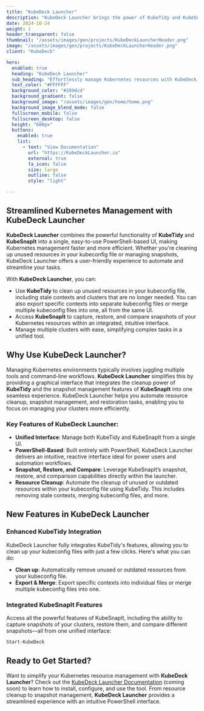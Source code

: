 ```yaml
---
title: "KubeDeck Launcher"  
description: "KubeDeck Launcher brings the power of KubeTidy and KubeSnapIt into a unified, intuitive PowerShell-based UI for streamlined Kubernetes management."  
date: 2024-10-24  
weight: 1  
header_transparent: false  
thumbnail: "/assets/images/gen/projects/KubeDeckLauncherHeader.png"  
image: "/assets/images/gen/projects/KubeDeckLauncherHeader.png"  
client: "KubeDeck"

hero:  
  enabled: true  
  heading: "KubeDeck Launcher"  
  sub_heading: "Effortlessly manage Kubernetes resources with KubeDeck Launcher, integrating KubeTidy and KubeSnapIt into a single, intuitive UI built with PowerShell."  
  text_color: "#FFFFFF"  
  background_color: "#289dcd"  
  background_gradient: false  
  background_image: "/assets/images/gen/home/home.png"  
  background_image_blend_mode: false  
  fullscreen_mobile: false  
  fullscreen_desktop: false  
  height: "600px"  
  buttons:  
    enabled: true  
    list:  
      - text: "View Documentation"  
        url: "https://KubeDeckLauncher.io"  
        external: true  
        fa_icon: false  
        size: large  
        outline: false  
        style: "light"

---
```


## Streamlined Kubernetes Management with KubeDeck Launcher

**KubeDeck Launcher** combines the powerful functionality of **KubeTidy** and **KubeSnapIt** into a single, easy-to-use PowerShell-based UI, making Kubernetes management faster and more efficient. Whether you're cleaning up unused resources in your kubeconfig file or managing snapshots, KubeDeck Launcher offers a user-friendly experience to automate and streamline your tasks.

With **KubeDeck Launcher**, you can:
- Use **KubeTidy** to clean up unused resources in your kubeconfig file, including stale contexts and clusters that are no longer needed. You can also export specific contexts into separate kubeconfig files or merge multiple kubeconfig files into one, all from the same UI.
- Access **KubeSnapIt** to capture, restore, and compare snapshots of your Kubernetes resources within an integrated, intuitive interface.
- Manage multiple clusters with ease, simplifying complex tasks in a unified tool.

## Why Use KubeDeck Launcher?

Managing Kubernetes environments typically involves juggling multiple tools and command-line workflows. **KubeDeck Launcher** simplifies this by providing a graphical interface that integrates the cleanup power of **KubeTidy** and the snapshot management features of **KubeSnapIt** into one seamless experience. KubeDeck Launcher helps you automate resource cleanup, snapshot management, and restoration tasks, enabling you to focus on managing your clusters more efficiently.

### Key Features of KubeDeck Launcher:
- **Unified Interface**: Manage both KubeTidy and KubeSnapIt from a single UI.
- **PowerShell-Based**: Built entirely with PowerShell, KubeDeck Launcher delivers an intuitive, reactive interface ideal for power users and automation workflows.
- **Snapshot, Restore, and Compare**: Leverage KubeSnapIt’s snapshot, restore, and comparison capabilities directly within the launcher.
- **Resource Cleanup**: Automate the cleanup of unused or outdated resources within your kubeconfig file using KubeTidy. This includes removing stale contexts, merging kubeconfig files, and more.

## New Features in KubeDeck Launcher

### Enhanced KubeTidy Integration
KubeDeck Launcher fully integrates KubeTidy's features, allowing you to clean up your kubeconfig files with just a few clicks. Here's what you can do:
- **Clean up**: Automatically remove unused or outdated resources from your kubeconfig file.
- **Export & Merge**: Export specific contexts into individual files or merge multiple kubeconfig files into one.
  
### Integrated KubeSnapIt Features
Access all the powerful features of KubeSnapIt, including the ability to capture snapshots of your clusters, restore them, and compare different snapshots—all from one unified interface:

```powershell
Start-KubeDeck
```

## Ready to Get Started?

Want to simplify your Kubernetes resource management with **KubeDeck Launcher**? Check out the [KubeDeck Launcher Documentation](https://KubeDeck.io) (coming soon) to learn how to install, configure, and use the tool. From resource cleanup to snapshot management, **KubeDeck Launcher** provides a streamlined experience with an intuitive PowerShell interface.